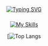 <div align="center">
  
[![Typing SVG](https://readme-typing-svg.demolab.com?font=Fira+Code&pause=1000&width=435&lines=Oi+tudo+bem+meu+%3F+Nome+%C3%A9+Marcos++;+atualmente+estou++cursando+;Engenharia+de+Software+)](https://git.io/typing-svg)

</div>

###

<div align="center">
  
  [![My Skills](https://skillicons.dev/icons?i=python&perline=8)](https://skillicons.dev)
  
</div>

<div align="center">
  
[![Top Langs](https://github-readme-stats.vercel.app/api/top-langs/?username=adraz1007&layout=compact&theme=chartreuse-dark&langs&count=10&hide=Jupyter%20Notebook)

</div>



###


###
